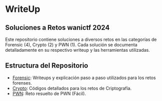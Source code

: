 # WriteUp 
## Soluciones a Retos wanictf 2024

Este repositorio contiene soluciones a diversos retos en las categorías de Forensic (4), Crypto (2) y PWN (1). Cada solución se documenta detalladamente en su respectivo writeup y las herramientas utilizadas.

## Estructura del Repositorio

- [Forensic](/wanictf/Forensic): Writeups y explicación paso a paso utilizados para los retos forenses.
- [Crypto](/wanictf/Crypto): Códigos detallados para los retos de Criptografía.
- [PWN](/wanictf/PWN): Reto resuelto de PWN (Fácil).
